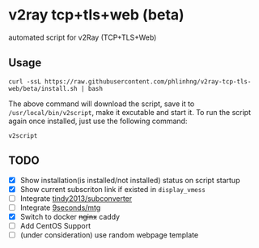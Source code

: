 # v2ray tcp+tls+web (beta)
automated script for v2Ray (TCP+TLS+Web)

## Usage
```
curl -ssL https://raw.githubusercontent.com/phlinhng/v2ray-tcp-tls-web/beta/install.sh | bash
```
The above command will download the script, save it to `/usr/local/bin/v2script`, make it excutable and start it. To run the script again once installed, just use the following command:
```
v2script
```

## TODO
+ [x] Show installation(is installed/not installed) status on script startup
+ [x] Show current subscriton link if existed in `display_vmess`
+ [ ] Integrate [tindy2013/subconverter](https://github.com/tindy2013/subconverter)
+ [ ] Integrate [9seconds/mtg](https://github.com/9seconds/mtg)
+ [x] Switch to docker ~~nginx~~ caddy
+ [ ] Add CentOS Support
+ [ ] (under consideration) use random webpage template